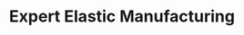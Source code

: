 ---
title: "Expert Elastic Manufacturing"
url: /karachi/expert-elastic-manufacturing/
shop: wholesale
---
